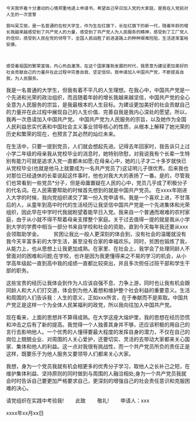 
    今天我怀着十分激动的心情郑重地递上申请书，希望自己早日加入党的大家庭，是我在入党前对人生的一次宣誓

    我叫吴艾丽，是一名普通的在校大学生，作为生在红旗下，长在红旗下的新一代，随着年龄的增长我越来越感受到了共产党人的力量，感受到了共产党人为人民服务的精神，感受到了工厂党人的信仰，感受到人民在党的领导下，全国人民战胜了前进道路上的种种艰难险阻，生活逐渐富裕安康。

    
    
    感受着祖国的繁荣富强，内心热血激荡，在这个国家蓬勃发展的时代，我愿意为建设更加美好的社会贡献自己的力量并在此过程中完善自我、坚定信仰。我申请加入中国共产党，不断提高自我，为人民服务。




我是一名普通的大学生，但我有着不平凡的人生理想。在我心中，中国共产党是一个先进和光荣的政治组织，而且随着年龄的增长我越来越坚信，中国共产党的全心全意为人民服务的宗旨，是我最根本的人生目标。为建设更加美好的社会贡献自己的力量并在此过程中展现自己的人生价值、完善自我是我内心深处的愿望。所以，我再一次恳请加入中国共产党。
中国共产党为人民服务的宗旨，以及她作为全国人民利益忠实代表和中国社会主义事业领导核心的性质，从根本上解释了她光荣的历史和繁荣的现在，也预言了其必然的灿烂未来。

在生活中，只要一提到党员，人们就会想起先进。记得去年回家时，我告诉只上过小学二年级的母亲我从党校毕业的消息时，她特别欣慰，对我说我有个长辈一生特别有能力可就是追求入党一直都未如愿;在母亲心中，她的儿子才二十多岁就快已从党校毕业(也就是他马上就要成为一名共产党员了)这证明儿子很优秀。后来我也对那位已经退休的长辈说起这件事时，他也对我大大的表扬了一番。是的，尽管我们也常看到一些党员*分子，但是毋庸置疑在人民的心中，党员几乎成了积极分子的代名词。在人民需要帮助的时候首先想到的就是中国共产党员。
在xxxx年刚进入大学的时候，我向党组织递交了第一份入党申请书。我是一个喜欢上进，不甘落后的人，从童年到高中时代的生活经历让我坚信中国共产党是一个先进集体和光荣组织，因此早在中学时代我就盼望着能早日入党。我来自一个普通而艰难的农村家庭，由于从小就不得不帮着母亲支撑整个家庭。关于过去值得一提的就是我从小学到大学的学费中相当一部分书来自学校和社会的资助，直到今天每年我还要从xxx会领取助学金。 　　贫困让我比一般人更深刻的体会到，没有社会的温暖就没有我今天丰富多彩的大学生活，甚至没有合家的幸福欢乐。同时，贫困也锻炼了我，从能力上，也从思想上让我更加成熟。在家里、在社会上，我学会了处理同龄人不曾面对的困难和问题;在学校，也许是因为我更懂得来之不易的学习的机会，从小学高年级起一直到高中我的成绩一直都比较突出，并且多次担任过班干部和学生干部的职务。

这些宝贵的经历让我体会到作为人应该自强不息、力争上游，同时也让我有机会跟同龄人和大人们打交道，体会到为他人着想和维护整个社会利益的重要意义。生活和周围的人们告诉我：人生的意义，正如xxx所言，在于奉献而不是索取。中国共产党正是这样一个为全体人民某福利的政党，所以我向往加入中国共产党。

现在看来，上面的思想并不算得成熟。在大学这座大熔炉里，我的思想在经历恐慌和冲击之后有了新的提高。我觉得一个人独善其身并不够，还应该积极的用自己的言行去影响他人。一个优秀的人懂得要最大程度的发挥自身的潜力，不仅在自己的岗位上兢兢业业、对周围的人关心爱护，还要切实、灵活的去带动大家都来关心国家、集体和他人的利益。这一点对我很有挑战性，而一个共产党员所负的责任正是这样，既要乐于为他人服务又要领导人们都来关心大家。

我想，身为一个党员我就有机会相更多的优秀分子学习，取他人之长补己之短，在维护集体利益、坚持原则的同时做到与周围的人融洽相处;身为一个共产党员我就会时时告诉自己要更加严格要求自己，更深刻的增强自己的社会责任意识和克服困难的决心。

请党组织在实践中考验我! 　　此致 　　敬礼! 　　申请人：xxx

xxxx年xx月xx日